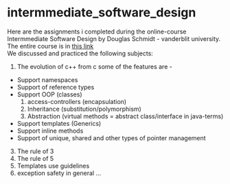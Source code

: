 # intermmediate_software_design
Here are the assignments i completed during the online-course Intermmediate Software Design by Douglas Schmidt - vanderblit university.<br/>
The entire course is in [this link](https://www.dre.vanderbilt.edu/~schmidt/cs251/)<br/>
We discussed and practiced the following subjects:
1.	The evolution of c++ from c
    some of the features are - 
  * Support namespaces
  * Support of reference types
  * Support OOP (classes)
    1)	access-controllers (encapsulation)
    2)	Inheritance (substitution/polymorphism)
    3)	Abstraction (virtual methods = abstract class/interface in java-terms)
  * Support templates (Generics)
  * Support inline methods
  * Support of unique, shared and other types of pointer management
3.	The rule of 3
4.	The rule of 5
5.	Templates use guidelines
6.	exception safety in general
...
